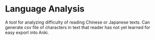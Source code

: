 # Language Analysis
A tool for analyzing difficulty of reading Chinese or Japanese texts.
Can generate csv file of characters in text that reader has not yet learned for easy export into Anki.